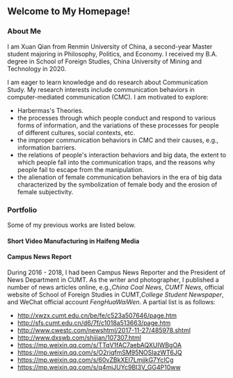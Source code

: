 ## Welcome to My Homepage!

### About Me
I am Xuan Qian from Renmin University of China, a second-year Master student majoring in Philosophy, Politics, and Economy. I received my B.A. degree in School of Foreign Studies, China University of Mining and Technology in 2020.

I am eager to learn knowledge and do research about Communication Study. My research interests include communication behaviors in computer-mediated communication (CMC). I am motivated to explore:
* Harbermas's Theories.
* the processes through which people conduct and respond to various forms of information, and the variations of these processes for people of different cultures, social contexts, etc.
* the improper communication behaviors in CMC and their causes, e.g., information barriers.
* the relations of people's interaction behaviors and big data, the extent to which people fall into the communication traps, and the reasons why people fail to escape from the manipulation.
* the alienation of female communication behaviors in the era of big data characterized by the symbolization of female body and the erosion of female subjectivity.


### Portfolio
Some of my previous works are listed below.
#### Short Video Manufacturing in Haifeng Media

#### Campus News Report
During 2016 - 2018, I had been Campus News Reporter and the President of News Department in CUMT. As the writer and photographer, I published a number of news articles online, e.g.,*China Coal News*, *CUMT News*, official website of School of Foreign Studies in CUMT,*College Student Newspaper*, and WeChat official account *FengHuaWaiWen*. A partial list is as follows:
* http://xwzx.cumt.edu.cn/be/fe/c523a507646/page.htm
* http://sfs.cumt.edu.cn/d6/7f/c1018a513663/page.htm
* http://www.cwestc.com/newshtml/2017-11-27/485978.shtml
* http://www.dxswb.com/shijian/107307.html
* https://mp.weixin.qq.com/s/TTqV1fAC7aebAQXUIWBgOA
* https://mp.weixin.qq.com/s/O2riqfmSM95NOSIazWT6JQ
* https://mp.weixin.qq.com/s/60vZBkXEI7LmjjkG7YcICg
* https://mp.weixin.qq.com/s/q4mjJUYc9BI3V_GG4P10ww
